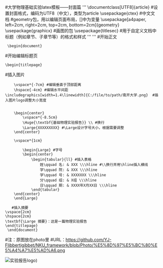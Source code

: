 #大学物理基础实验latex模板——封面篇
'''
\documentclass[UTF8]{article} #设置封面格式，编码为UTF8（中文），类型为article
\usepackage{ctex} #中文文档
#geometry包，用以编辑页面布局，[]中为变量
\usepackage[a4paper, left=2cm, right=2cm, top=2cm, bottom=2cm]{geometry}
\usepackage{graphicx} #画图的包
\usepackage{titlesec} #用于自定义文档中标题（例如章节、子章节等）的格式和样式
'''
'''
#开始正文

	 \begin{document}

 #开始编辑标题页
 
 	\begin{titlepage}

#插入图片

		\vspace*{-7cm} #编辑垂直于顶部距离
		\hspace{-4cm} #编辑水平间距
    \includegraphics[width=1.4\linewidth]{C:/file/to/path/南开大学.png}  #插入图片logo调整大小宽度


		\begin{center}	
			\vspace*{-8.5cm}
			\Huge{\textbf{基础物理实验报告}} \\ #换行
			\Large{XXXXXXXXX} #\Large设计字号大小，根据需要调整
		\end{center}
  
		\vspace*{1cm}

			\begin{Large} #字号
			\begin{center}
				\begin{tabular}{ll} #插入表格
					姓\qquad 名: & XXX \\\hline #\\换行并用\hline插入横线
					学\qquad 院: & XXX \\\hline
					学\qquad 号: & XXXXXXX \\\hline
					分\qquad 组: & X组 \\\hline
					日\qquad 期: & XXXX年X月XX日 \\\hline
				\end{tabular}
    	\end{center}
		\end{Large}

       #插入摘要
	\vspace{2cm}
	\hspace{2cm}
	\textbf{\Large 摘要}：这是一篇物理实验报告
	\end{titlepage}
     \end{document} 


#注：原图放在photo里
#URL：https://github.com/YJ-Flibbertigibbet/NKU_framework/blob/Photo/%E5%8D%97%E5%BC%80%E5%A4%A7%E5%AD%A6.png

![实验报告logo](Flibbertigibbet/NKU_framework/blob/Photo/%E5%9F%BA%E7%89%A9%E5%AE%9E%E9%AA%8C%E6%8A%A5%E5%91%8A%E5%B0%81%E9%9D%A2%E6%A0%B7%E7%A8%BF.png))
